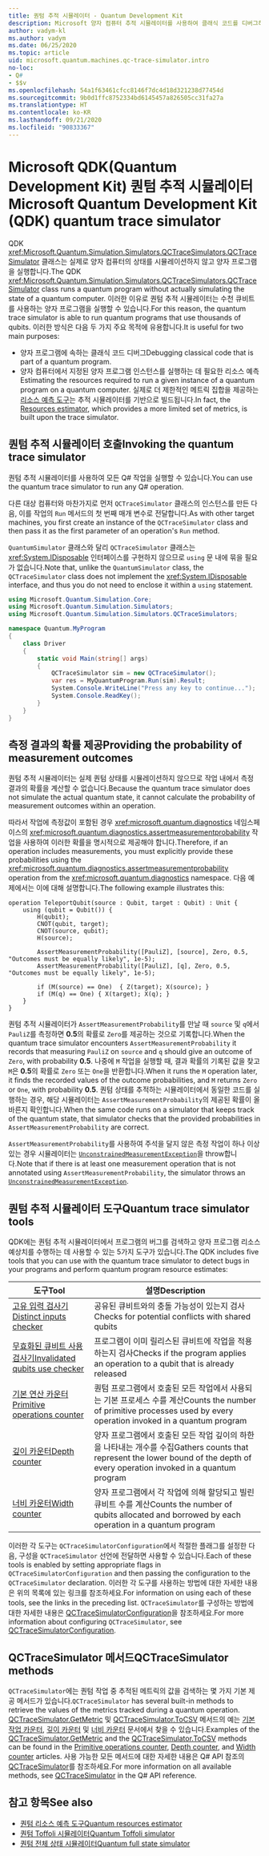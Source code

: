 ```yaml
---
title: 퀀텀 추적 시뮬레이터 - Quantum Development Kit
description: Microsoft 양자 컴퓨터 추적 시뮬레이터를 사용하여 클래식 코드를 디버그하고 Q# 프로그램의 리소스 요구 사항을 예측하는 방법을 알아봅니다.
author: vadym-kl
ms.author: vadym
ms.date: 06/25/2020
ms.topic: article
uid: microsoft.quantum.machines.qc-trace-simulator.intro
no-loc:
- Q#
- $$v
ms.openlocfilehash: 54a1f63461cfcc8146f7dc4d18d321238d77454d
ms.sourcegitcommit: 9b0d1ffc8752334bd6145457a826505cc31fa27a
ms.translationtype: HT
ms.contentlocale: ko-KR
ms.lasthandoff: 09/21/2020
ms.locfileid: "90833367"
---
```

# <a name="microsoft-quantum-development-kit-qdk-quantum-trace-simulator"></a><span data-ttu-id="cceae-103">Microsoft QDK(Quantum Development Kit) 퀀텀 추적 시뮬레이터</span><span class="sxs-lookup"><span data-stu-id="cceae-103">Microsoft Quantum Development Kit (QDK) quantum trace simulator</span></span>

<span data-ttu-id="cceae-104">QDK <xref:Microsoft.Quantum.Simulation.Simulators.QCTraceSimulators.QCTraceSimulator> 클래스는 실제로 양자 컴퓨터의 상태를 시뮬레이션하지 않고 양자 프로그램을 실행합니다.</span><span class="sxs-lookup"><span data-stu-id="cceae-104">The QDK <xref:Microsoft.Quantum.Simulation.Simulators.QCTraceSimulators.QCTraceSimulator> class runs a quantum program without actually simulating the state of a quantum computer.</span></span> <span data-ttu-id="cceae-105">이러한 이유로 퀀텀 추적 시뮬레이터는 수천 큐비트를 사용하는 양자 프로그램을 실행할 수 있습니다.</span><span class="sxs-lookup"><span data-stu-id="cceae-105">For this reason, the quantum trace simulator is able to run quantum programs that use thousands of qubits.</span></span>  <span data-ttu-id="cceae-106">이러한 방식은 다음 두 가지 주요 목적에 유용합니다.</span><span class="sxs-lookup"><span data-stu-id="cceae-106">It is useful for two main purposes:</span></span> 

* <span data-ttu-id="cceae-107">양자 프로그램에 속하는 클래식 코드 디버그</span><span class="sxs-lookup"><span data-stu-id="cceae-107">Debugging classical code that is part of a quantum program.</span></span> 
* <span data-ttu-id="cceae-108">양자 컴퓨터에서 지정된 양자 프로그램 인스턴스를 실행하는 데 필요한 리소스 예측</span><span class="sxs-lookup"><span data-stu-id="cceae-108">Estimating the resources required to run a given instance of a quantum program on a quantum computer.</span></span> <span data-ttu-id="cceae-109">실제로 더 제한적인 메트릭 집합을 제공하는 [리소스 예측 도구](xref:microsoft.quantum.machines.resources-estimator)는 추적 시뮬레이터를 기반으로 빌드됩니다.</span><span class="sxs-lookup"><span data-stu-id="cceae-109">In fact, the [Resources estimator](xref:microsoft.quantum.machines.resources-estimator), which provides a more limited set of metrics, is built upon the trace simulator.</span></span>

## <a name="invoking-the-quantum-trace-simulator"></a><span data-ttu-id="cceae-110">퀀텀 추적 시뮬레이터 호출</span><span class="sxs-lookup"><span data-stu-id="cceae-110">Invoking the quantum trace simulator</span></span>

<span data-ttu-id="cceae-111">퀀텀 추적 시뮬레이터를 사용하여 모든 Q# 작업을 실행할 수 있습니다.</span><span class="sxs-lookup"><span data-stu-id="cceae-111">You can use the quantum trace simulator to run any Q# operation.</span></span>

<span data-ttu-id="cceae-112">다른 대상 컴퓨터와 마찬가지로 먼저 `QCTraceSimulator` 클래스의 인스턴스를 만든 다음, 이를 작업의 `Run` 메서드의 첫 번째 매개 변수로 전달합니다.</span><span class="sxs-lookup"><span data-stu-id="cceae-112">As with other target machines, you first create an instance of the `QCTraceSimulator` class and then pass it as the first parameter of an operation's `Run` method.</span></span>

<span data-ttu-id="cceae-113">`QuantumSimulator` 클래스와 달리 `QCTraceSimulator` 클래스는 <xref:System.IDisposable> 인터페이스를 구현하지 않으므로 `using` 문 내에 묶을 필요가 없습니다.</span><span class="sxs-lookup"><span data-stu-id="cceae-113">Note that, unlike the `QuantumSimulator` class, the `QCTraceSimulator` class does not implement the <xref:System.IDisposable> interface, and thus you do not need to enclose it within a `using` statement.</span></span>

```csharp
using Microsoft.Quantum.Simulation.Core;
using Microsoft.Quantum.Simulation.Simulators;
using Microsoft.Quantum.Simulation.Simulators.QCTraceSimulators;

namespace Quantum.MyProgram
{
    class Driver
    {
        static void Main(string[] args)
        {
            QCTraceSimulator sim = new QCTraceSimulator();
            var res = MyQuantumProgram.Run(sim).Result;
            System.Console.WriteLine("Press any key to continue...");
            System.Console.ReadKey();
        }
    }
}
```

## <a name="providing-the-probability-of-measurement-outcomes"></a><span data-ttu-id="cceae-114">측정 결과의 확률 제공</span><span class="sxs-lookup"><span data-stu-id="cceae-114">Providing the probability of measurement outcomes</span></span>

<span data-ttu-id="cceae-115">퀀텀 추적 시뮬레이터는 실제 퀀텀 상태를 시뮬레이션하지 않으므로 작업 내에서 측정 결과의 확률을 계산할 수 없습니다.</span><span class="sxs-lookup"><span data-stu-id="cceae-115">Because the quantum trace simulator does not simulate the actual quantum state, it cannot calculate the probability of measurement outcomes within an operation.</span></span> 

<span data-ttu-id="cceae-116">따라서 작업에 측정값이 포함된 경우 <xref:microsoft.quantum.diagnostics> 네임스페이스의 <xref:microsoft.quantum.diagnostics.assertmeasurementprobability> 작업을 사용하여 이러한 확률을 명시적으로 제공해야 합니다.</span><span class="sxs-lookup"><span data-stu-id="cceae-116">Therefore, if an operation includes measurements, you must explicitly provide these probabilities using the <xref:microsoft.quantum.diagnostics.assertmeasurementprobability> operation from the <xref:microsoft.quantum.diagnostics> namespace.</span></span> <span data-ttu-id="cceae-117">다음 예제에서는 이에 대해 설명합니다.</span><span class="sxs-lookup"><span data-stu-id="cceae-117">The following example illustrates this:</span></span>

```qsharp
operation TeleportQubit(source : Qubit, target : Qubit) : Unit {
    using (qubit = Qubit()) {
        H(qubit);
        CNOT(qubit, target);
        CNOT(source, qubit);
        H(source);

        AssertMeasurementProbability([PauliZ], [source], Zero, 0.5, "Outcomes must be equally likely", 1e-5);
        AssertMeasurementProbability([PauliZ], [q], Zero, 0.5, "Outcomes must be equally likely", 1e-5);

        if (M(source) == One)  { Z(target); X(source); }
        if (M(q) == One) { X(target); X(q); }
    }
}
```

<span data-ttu-id="cceae-118">퀀텀 추적 시뮬레이터가 `AssertMeasurementProbability`를 만날 때 `source` 및 `q`에서 `PauliZ`를 측정하면 **0.5**의 확률로 `Zero`를 제공하는 것으로 기록합니다.</span><span class="sxs-lookup"><span data-stu-id="cceae-118">When the quantum trace simulator encounters `AssertMeasurementProbability` it records that measuring `PauliZ` on `source` and `q` should give an outcome of `Zero`, with probability **0.5**.</span></span> <span data-ttu-id="cceae-119">나중에 `M` 작업을 실행할 때, 결과 확률의 기록된 값을 찾고 `M`은 **0.5**의 확률로 `Zero` 또는 `One`을 반환합니다.</span><span class="sxs-lookup"><span data-stu-id="cceae-119">When it runs the `M` operation later, it finds the recorded values of the outcome probabilities, and `M` returns `Zero` or `One`, with probability **0.5**.</span></span> <span data-ttu-id="cceae-120">퀀텀 상태를 추적하는 시뮬레이터에서 동일한 코드를 실행하는 경우, 해당 시뮬레이터는 `AssertMeasurementProbability`의 제공된 확률이 올바른지 확인합니다.</span><span class="sxs-lookup"><span data-stu-id="cceae-120">When the same code runs on a simulator that keeps track of the quantum state, that simulator checks that the provided probabilities in `AssertMeasurementProbability` are correct.</span></span>

<span data-ttu-id="cceae-121">`AssertMeasurementProbability`를 사용하여 주석을 달지 않은 측정 작업이 하나 이상 있는 경우 시뮬레이터는 [`UnconstrainedMeasurementException`](https://docs.microsoft.com/dotnet/api/microsoft.quantum.simulation.simulators.qctracesimulators.unconstrainedmeasurementexception)을 throw합니다.</span><span class="sxs-lookup"><span data-stu-id="cceae-121">Note that if there is at least one measurement operation that is not annotated using `AssertMeasurementProbability`, the simulator throws an [`UnconstrainedMeasurementException`](https://docs.microsoft.com/dotnet/api/microsoft.quantum.simulation.simulators.qctracesimulators.unconstrainedmeasurementexception).</span></span>

## <a name="quantum-trace-simulator-tools"></a><span data-ttu-id="cceae-122">퀀텀 추적 시뮬레이터 도구</span><span class="sxs-lookup"><span data-stu-id="cceae-122">Quantum trace simulator tools</span></span>

<span data-ttu-id="cceae-123">QDK에는 퀀텀 추적 시뮬레이터에서 프로그램의 버그를 검색하고 양자 프로그램 리소스 예상치를 수행하는 데 사용할 수 있는 5가지 도구가 있습니다.</span><span class="sxs-lookup"><span data-stu-id="cceae-123">The QDK includes five tools that you can use with the quantum trace simulator to detect bugs in your programs and perform quantum program resource estimates:</span></span> 

|<span data-ttu-id="cceae-124">도구</span><span class="sxs-lookup"><span data-stu-id="cceae-124">Tool</span></span> | <span data-ttu-id="cceae-125">설명</span><span class="sxs-lookup"><span data-stu-id="cceae-125">Description</span></span> |
|-----| -----|
|[<span data-ttu-id="cceae-126">고유 입력 검사기</span><span class="sxs-lookup"><span data-stu-id="cceae-126">Distinct inputs checker</span></span>](xref:microsoft.quantum.machines.qc-trace-simulator.distinct-inputs) |<span data-ttu-id="cceae-127">공유된 큐비트와의 충돌 가능성이 있는지 검사</span><span class="sxs-lookup"><span data-stu-id="cceae-127">Checks for potential conflicts with shared qubits</span></span> |
|[<span data-ttu-id="cceae-128">무효화된 큐비트 사용 검사기</span><span class="sxs-lookup"><span data-stu-id="cceae-128">Invalidated qubits use checker</span></span>](xref:microsoft.quantum.machines.qc-trace-simulator.invalidated-qubits)  |<span data-ttu-id="cceae-129">프로그램이 이미 릴리스된 큐비트에 작업을 적용하는지 검사</span><span class="sxs-lookup"><span data-stu-id="cceae-129">Checks if the program applies an operation to a qubit that is already released</span></span> |
|[<span data-ttu-id="cceae-130">기본 연산 카운터</span><span class="sxs-lookup"><span data-stu-id="cceae-130">Primitive operations counter</span></span>](xref:microsoft.quantum.machines.qc-trace-simulator.primitive-counter)  | <span data-ttu-id="cceae-131">퀀텀 프로그램에서 호출된 모든 작업에서 사용되는 기본 프로세스 수를 계산</span><span class="sxs-lookup"><span data-stu-id="cceae-131">Counts the number of primitive processes used by every operation invoked in a quantum program</span></span>  |
|[<span data-ttu-id="cceae-132">깊이 카운터</span><span class="sxs-lookup"><span data-stu-id="cceae-132">Depth counter</span></span>](xref:microsoft.quantum.machines.qc-trace-simulator.depth-counter)  |<span data-ttu-id="cceae-133">양자 프로그램에서 호출된 모든 작업 깊이의 하한을 나타내는 개수를 수집</span><span class="sxs-lookup"><span data-stu-id="cceae-133">Gathers counts that represent the lower bound of the depth of every operation invoked in a quantum program</span></span>   |
|[<span data-ttu-id="cceae-134">너비 카운터</span><span class="sxs-lookup"><span data-stu-id="cceae-134">Width counter</span></span>](xref:microsoft.quantum.machines.qc-trace-simulator.width-counter)  |<span data-ttu-id="cceae-135">양자 프로그램에서 각 작업에 의해 할당되고 빌린 큐비트 수를 계산</span><span class="sxs-lookup"><span data-stu-id="cceae-135">Counts the number of qubits allocated and borrowed by each operation in a quantum program</span></span> |

<span data-ttu-id="cceae-136">이러한 각 도구는 `QCTraceSimulatorConfiguration`에서 적절한 플래그를 설정한 다음, 구성을 `QCTraceSimulator` 선언에 전달하면 사용할 수 있습니다.</span><span class="sxs-lookup"><span data-stu-id="cceae-136">Each of these tools is enabled by setting appropriate flags in `QCTraceSimulatorConfiguration` and then passing the configuration to the `QCTraceSimulator` declaration.</span></span> <span data-ttu-id="cceae-137">이러한 각 도구를 사용하는 방법에 대한 자세한 내용은 위의 목록에 있는 링크를 참조하세요.</span><span class="sxs-lookup"><span data-stu-id="cceae-137">For information on using each of these tools, see the links in the preceding list.</span></span> <span data-ttu-id="cceae-138">`QCTraceSimulator`를 구성하는 방법에 대한 자세한 내용은 [QCTraceSimulatorConfiguration](xref:Microsoft.Quantum.Simulation.Simulators.QCTraceSimulators.QCTraceSimulatorConfiguration)을 참조하세요.</span><span class="sxs-lookup"><span data-stu-id="cceae-138">For more information about configuring `QCTraceSimulator`, see [QCTraceSimulatorConfiguration](xref:Microsoft.Quantum.Simulation.Simulators.QCTraceSimulators.QCTraceSimulatorConfiguration).</span></span>

## <a name="qctracesimulator-methods"></a><span data-ttu-id="cceae-139">QCTraceSimulator 메서드</span><span class="sxs-lookup"><span data-stu-id="cceae-139">QCTraceSimulator methods</span></span>

<span data-ttu-id="cceae-140">`QCTraceSimulator`에는 퀀텀 작업 중 추적된 메트릭의 값을 검색하는 몇 가지 기본 제공 메서드가 있습니다.</span><span class="sxs-lookup"><span data-stu-id="cceae-140">`QCTraceSimulator` has several built-in methods to retrieve the values of the metrics tracked during a quantum operation.</span></span> <span data-ttu-id="cceae-141">[QCTraceSimulator.GetMetric](https://docs.microsoft.com/dotnet/api/microsoft.quantum.simulation.simulators.qctracesimulators.qctracesimulator.getmetric) 및 [QCTraceSimulator.ToCSV](https://docs.microsoft.com/dotnet/api/microsoft.quantum.simulation.simulators.qctracesimulators.qctracesimulator.tocsv) 메서드의 예는 [기본 작업 카운터](xref:microsoft.quantum.machines.qc-trace-simulator.primitive-counter), [깊이 카운터](xref:microsoft.quantum.machines.qc-trace-simulator.depth-counter) 및 [너비 카운터](xref:microsoft.quantum.machines.qc-trace-simulator.width-counter) 문서에서 찾을 수 있습니다.</span><span class="sxs-lookup"><span data-stu-id="cceae-141">Examples of the [QCTraceSimulator.GetMetric](https://docs.microsoft.com/dotnet/api/microsoft.quantum.simulation.simulators.qctracesimulators.qctracesimulator.getmetric) and the [QCTraceSimulator.ToCSV](https://docs.microsoft.com/dotnet/api/microsoft.quantum.simulation.simulators.qctracesimulators.qctracesimulator.tocsv) methods can be found in the [Primitive operations counter](xref:microsoft.quantum.machines.qc-trace-simulator.primitive-counter), [Depth counter](xref:microsoft.quantum.machines.qc-trace-simulator.depth-counter), and [Width counter](xref:microsoft.quantum.machines.qc-trace-simulator.width-counter) articles.</span></span> <span data-ttu-id="cceae-142">사용 가능한 모든 메서드에 대한 자세한 내용은 Q# API 참조의 [QCTraceSimulator](xref:Microsoft.Quantum.Simulation.Simulators.QCTraceSimulators.QCTraceSimulator)를 참조하세요.</span><span class="sxs-lookup"><span data-stu-id="cceae-142">For more information on all available methods, see [QCTraceSimulator](xref:Microsoft.Quantum.Simulation.Simulators.QCTraceSimulators.QCTraceSimulator) in the Q# API reference.</span></span>  

## <a name="see-also"></a><span data-ttu-id="cceae-143">참고 항목</span><span class="sxs-lookup"><span data-stu-id="cceae-143">See also</span></span>

- [<span data-ttu-id="cceae-144">퀀텀 리소스 예측 도구</span><span class="sxs-lookup"><span data-stu-id="cceae-144">Quantum resources estimator</span></span>](xref:microsoft.quantum.machines.resources-estimator)
- [<span data-ttu-id="cceae-145">퀀텀 Toffoli 시뮬레이터</span><span class="sxs-lookup"><span data-stu-id="cceae-145">Quantum Toffoli simulator</span></span>](xref:microsoft.quantum.machines.toffoli-simulator)
- [<span data-ttu-id="cceae-146">퀀텀 전체 상태 시뮬레이터</span><span class="sxs-lookup"><span data-stu-id="cceae-146">Quantum full state simulator</span></span>](xref:microsoft.quantum.machines.full-state-simulator) 